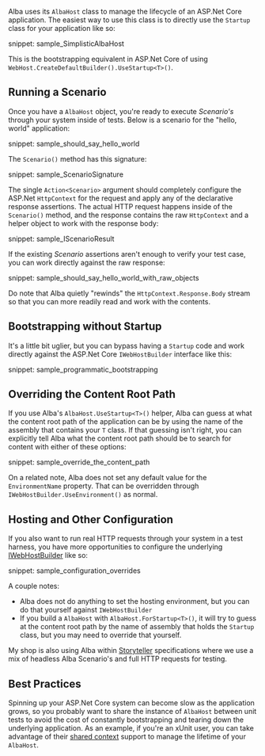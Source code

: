<!--title: Bootstrapping and Configuration-->

Alba uses its `AlbaHost` class to manage the lifecycle of an ASP.Net Core application. The easiest way to use this
class is to directly use the `Startup` class for your application like so:

snippet: sample_SimplisticAlbaHost

This is the bootstrapping equivalent in ASP.Net Core of using `WebHost.CreateDefaultBuilder().UseStartup<T>()`.

## Running a Scenario

Once you have a `AlbaHost` object, you're ready to execute *Scenario's* through your system inside of tests.
Below is a scenario for the "hello, world" application:

snippet: sample_should_say_hello_world

The `Scenario()` method has this signature:

snippet: sample_ScenarioSignature

The single `Action<Scenario>` argument should completely configure the ASP.Net `HttpContext` for the request and apply
any of the declarative response assertions. The actual HTTP request happens inside of the `Scenario()` method, and the response contains the raw `HttpContext` and a helper object to work with the response body:

snippet: sample_IScenarioResult

If the existing *Scenario* assertions aren't enough to verify your test case, you can work directly against the raw response:

snippet: sample_should_say_hello_world_with_raw_objects

Do note that Alba quietly "rewinds" the `HttpContext.Response.Body` stream so that you can more readily read and work with the contents.

## Bootstrapping without Startup

It's a little bit uglier, but you can bypass having a `Startup` code and work directly against the ASP.Net Core `IWebHostBuilder`
interface like this:

snippet: sample_programmatic_bootstrapping

## Overriding the Content Root Path

If you use Alba's `AlbaHost.UseStartup<T>()` helper, Alba can guess at what the content root path of the application can be by using the name of the assembly that contains your `T` class. If that guessing isn't right, you can explicitly tell Alba what the content root path should be to search for content with either of these options:

snippet: sample_override_the_content_path

On a related note, Alba does not set any default value for the `EnvironmentName` property. That can be overridden through `IWebHostBuilder.UseEnvironment()` as normal.

## Hosting and Other Configuration

If you also want to run real HTTP requests through your system in a test harness, you have more opportunities to configure the underlying [IWebHostBuilder](https://docs.microsoft.com/en-us/aspnet/core/api/microsoft.aspnetcore.hosting.iwebhostbuilder) like so:

snippet: sample_configuration_overrides

A couple notes:

* Alba does not do anything to set the hosting environment, but you can do that yourself against `IWebHostBuilder`
* If you build a `AlbaHost` with `AlbaHost.ForStartup<T>()`, it will try to guess at the content root path by the name of assembly
  that holds the `Startup` class, but you may need to override that yourself. 

My shop is also using Alba within [Storyteller](http://storyteller.github.io) specifications where we use a mix of headless
Alba Scenario's and full HTTP requests for testing.


## Best Practices

Spinning up your ASP.Net Core system can become slow as the application grows, so you probably want to share the instance of 
`AlbaHost` between unit tests to avoid the cost of constantly bootstrapping and tearing down the underlying application.
As an example, if you're an xUnit user, you can take advantage of their [shared context](https://xunit.github.io/docs/shared-context.html) support to manage the lifetime of your `AlbaHost`.

